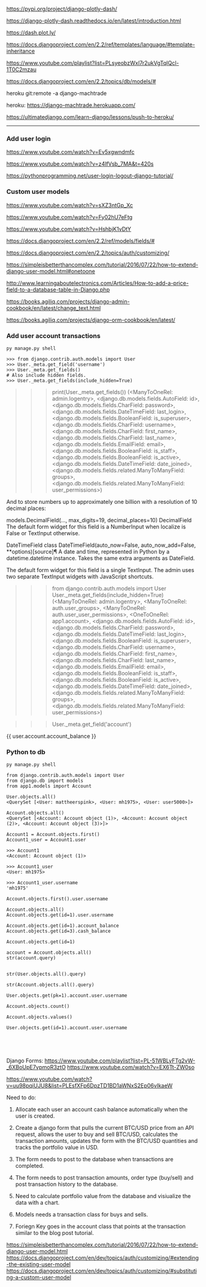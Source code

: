 https://pypi.org/project/django-plotly-dash/

https://django-plotly-dash.readthedocs.io/en/latest/introduction.html

https://dash.plot.ly/

https://docs.djangoproject.com/en/2.2/ref/templates/language/#template-inheritance

https://www.youtube.com/playlist?list=PLsyeobzWxl7r2ukVgTqIQcl-1T0C2mzau

https://docs.djangoproject.com/en/2.2/topics/db/models/#


heroku git:remote -a django-machtrade

heroku: https://django-machtrade.herokuapp.com/

https://ultimatedjango.com/learn-django/lessons/push-to-heroku/

---

### Add user login

https://www.youtube.com/watch?v=Ev5xgwndmfc

https://www.youtube.com/watch?v=z4lfVsb_7MA&t=420s

https://pythonprogramming.net/user-login-logout-django-tutorial/

### Custom user models

https://www.youtube.com/watch?v=sXZ3ntGp_Xc

https://www.youtube.com/watch?v=Fy02hU7eFtg

https://www.youtube.com/watch?v=HshbjK1vDtY

https://docs.djangoproject.com/en/2.2/ref/models/fields/#

https://docs.djangoproject.com/en/2.2/topics/auth/customizing/

https://simpleisbetterthancomplex.com/tutorial/2016/07/22/how-to-extend-django-user-model.html#onetoone

http://www.learningaboutelectronics.com/Articles/How-to-add-a-price-field-to-a-database-table-in-Django.php

https://books.agiliq.com/projects/django-admin-cookbook/en/latest/change_text.html

https://books.agiliq.com/projects/django-orm-cookbook/en/latest/


### Add user account transactions
```
py manage.py shell

>>> from django.contrib.auth.models import User
>>> User._meta.get_field('username')
>>> User._meta.get_fields()
# Also include hidden fields.
>>> User._meta.get_fields(include_hidden=True)
```
>>> print(User._meta.get_fields())
(<ManyToOneRel: admin.logentry>, <django.db.models.fields.AutoField: id>, <django.db.models.fields.CharField: password>, <django.db.models.fields.DateTimeField: last_login>, <django.db.models.fields.BooleanField: is_superuser>, <django.db.models.fields.CharField: username>, <django.db.models.fields.CharField: first_name>, <django.db.models.fields.CharField: last_name>, <django.db.models.fields.EmailField: email>, <django.db.models.fields.BooleanField: is_staff>, <django.db.models.fields.BooleanField: is_active>, <django.db.models.fields.DateTimeField: date_joined>, <django.db.models.fields.related.ManyToManyField: groups>, <django.db.models.fields.related.ManyToManyField: user_permissions>)

And to store numbers up to approximately one billion with a resolution of 10 decimal places:

models.DecimalField(..., max_digits=19, decimal_places=10)
DecimalField
The default form widget for this field is a NumberInput when localize is False or TextInput otherwise.

DateTimeField
class DateTimeField(auto_now=False, auto_now_add=False, **options)[source]¶
A date and time, represented in Python by a datetime.datetime instance. Takes the same extra arguments as DateField.

The default form widget for this field is a single TextInput. The admin uses two separate TextInput widgets with JavaScript shortcuts.

>>> from django.contrib.auth.models import User
>>> User._meta.get_fields(include_hidden=True)
(<ManyToOneRel: admin.logentry>, <ManyToOneRel: auth.user_groups>, <ManyToOneRel: auth.user_user_permissions>, <OneToOneRel: app1.account>, <django.db.models.fields.AutoField: id>, <django.db.models.fields.CharField: password>, <django.db.models.fields.DateTimeField: last_login>, <django.db.models.fields.BooleanField: is_superuser>, <django.db.models.fields.CharField: username>, <django.db.models.fields.CharField: first_name>, <django.db.models.fields.CharField: last_name>, <django.db.models.fields.EmailField: email>, <django.db.models.fields.BooleanField: is_staff>, <django.db.models.fields.BooleanField: is_active>, <django.db.models.fields.DateTimeField: date_joined>, <django.db.models.fields.related.ManyToManyField: groups>, <django.db.models.fields.related.ManyToManyField: user_permissions>)

>>> User._meta.get_field('account')

{{ user.account.account_balance }}

### Python to db
```
py manage.py shell

from django.contrib.auth.models import User
from django.db import models
from app1.models import Account

User.objects.all()
<QuerySet [<User: mattheerspink>, <User: mh1975>, <User: user5000>]>

Account.objects.all()
<QuerySet [<Account: Account object (1)>, <Account: Account object (2)>, <Account: Account object (3)>]>

Account1 = Account.objects.first()
Account1_user = Account1.user

>>> Account1
<Account: Account object (1)>

>>> Account1_user
<User: mh1975>

>>> Account1_user.username
'mh1975'

Account.objects.first().user.username

Account.objects.all()
Account.objects.get(id=1).user.username

Account.objects.get(id=1).account_balance
Account.objects.get(id=3).cash_balance    

Account.objects.get(id=1)

account = Account.objects.all()
str(account.query)


str(User.objects.all().query)

str(Account.objects.all().query)

User.objects.get(pk=1).account.user.username

Account.objects.count()

Account.objects.values()

User.objects.get(id=1).account.user.username





```
Django Forms: 
https://www.youtube.com/playlist?list=PL-51WBLyFTg2vW-_6XBoUpE7vpmoR3ztO
https://www.youtube.com/watch?v=EX6Tt-ZW0so

https://www.youtube.com/watch?v=uu98pqiUJU8&list=PLEsfXFp6DpzTD1BD1aWNxS2Ep06vIkaeW


Need to do:

1. Allocate each user an account cash balance automatically when the user is created.
   
2. Create a django form that pulls the current BTC/USD price from an API request, allows the user to buy and sell BTC/USD, calculates the transaction amounts, updates the form with the BTC/USD quantities and tracks the portfolio value in USD.

3. The form needs to post to the database when transactions are completed.

4. The form needs to post transaction amounts, order type (buy/sell) and post transaction history to the database.

5. Need to calculate portfolio value from the database and visiualize the data with a chart.

6. Models needs a transaction class for buys and sells.

7. Foriegn Key goes in the account class that points at the transaction similar to the blog post tutorial.



https://simpleisbetterthancomplex.com/tutorial/2016/07/22/how-to-extend-django-user-model.html
https://docs.djangoproject.com/en/dev/topics/auth/customizing/#extending-the-existing-user-model
https://docs.djangoproject.com/en/dev/topics/auth/customizing/#substituting-a-custom-user-model

